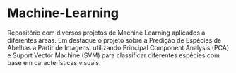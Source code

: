 # Machine-Learning

Repositório com diversos projetos de Machine Learning aplicados a diferentes áreas. Em destaque o projeto sobre a Predição de Espécies de Abelhas a Partir de Imagens, utilizando Principal Component Analysis (PCA) e Suport Vector Machine (SVM) para classificar diferentes espécies com base em características visuais.
